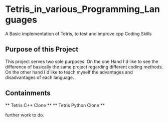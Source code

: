 # Tetris_in_various_Programming_Languages
 A Basic implementation of Tetris, to test and improve cpp Coding Skills

## Purpose of this Project

This project serves two sole purposes. On the one Hand I´d like to see the difference of basically the same project regarding different coding methods.
On the other hand I´d like to teach myself the advantages and disadvantages of each language. 

## Containments

** Tetris C++ Clone **
** Tetris Python Clone ** 

further work to do.

